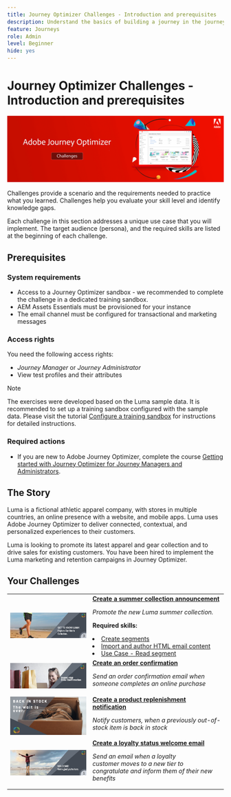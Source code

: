 ```yaml
---
title: Journey Optimizer Challenges - Introduction and prerequisites
description: Understand the basics of building a journey in the journey canvas.
feature: Journeys
role: Admin
level: Beginner
hide: yes
---
```


# Journey Optimizer Challenges - Introduction and prerequisites

![AJO Challenges Banner](./assets/ajo-banner-challenges.png)

Challenges provide a scenario and the requirements needed to practice what you learned. Challenges help you evaluate your skill level and identify knowledge gaps. 

Each challenge in this section addresses a unique use case that you will implement. The target audience (persona), and the required skills are listed at the beginning of each challenge.

## Prerequisites

### System requirements

* Access to a Journey Optimizer sandbox - we recommended to complete the challenge in a dedicated training sandbox. 
* AEM Assets Essentials must be provisioned for your instance
* The email channel must be configured for transactional and marketing messages

### Access rights

You need the following access rights:
* *Journey Manager* or *Journey Administrator*
* View test profiles and their attributes

>[!NOTE]
> The exercises were developed based on the Luma sample data. It is recommended to set up a training sandbox configured with the sample data. Please visit the tutorial [Configure a training sandbox](/help/tutorial-configure-a-training-sandbox/introduction-and-prerequisites.md) for instructions for detailed instructions.

### Required actions

*   If you are new to Adobe Journey Optimizer, complete the course [Getting started with Journey Optimizer for Journey Managers and Administrators](https://experienceleague.adobe.com/?recommended=JourneyOptimizer-U-1-2021.1).


## The Story

Luma is a fictional athletic apparel company, with stores in multiple countries, an online presence with a website, and mobile apps. Luma uses Adobe Journey Optimizer to deliver connected, contextual, and personalized experiences to their customers.

Luma is looking to promote its latest apparel and gear collection and to drive sales for existing customers. You have been hired to implement the Luma marketing and retention campaigns in Journey Optimizer.

## Your Challenges

<table>
<tr>
<td>
 <div>
      <a href="summer-collection-announcement-challenge.md">
        <img alt="Image for Summer Collection Announcement" src="./assets/email-assets/luma-transactional-onboarding-3.png"/>
      </a>
      </div>
  </td>
  <td>
   <a href="summer-collection-announcement-challenge.md">
    <strong>Create a summer collection announcement </strong>
    </a>
      <p>
      <em>Promote the new Luma summer collection. </em>
      <p>
      <b>Required skills:</b>
      <li><a href=https://experienceleague.adobe.com/docs/journey-optimizer-learn/tutorials/profiles-segments-subscriptions/create-segments.html> Create segments</li>
      <li><a href=https://experienceleague.adobe.com/docs/journey-optimizer-learn/tutorials/create-messages/create-emails/import-and-author-html-email-content.html>Import and author HTML email content</li>
      <li><a href=https://experienceleague.adobe.com/docs/journey-optimizer-learn/tutorials/create-journeys/use-case-read-segment.html>Use Case - Read segment</li>
  </td>
  </tr>
  <tr>
  <td>
  <div>
    <a href="order-confirmation-challenge.md">
      <img alt="Luma Email" src="./assets/email-assets/luma-transactional-order-confirmation.png"/>
    </a>
  </td>
  <td>
      <a href="order-confirmation-challenge.md">
    <strong>Create an order confirmation</strong>
    </a>
    <div>
    <p>
    <em>Send an order confirmation email when someone completes an online purchase
    </em>
    <p>
  </td>
  </tr>
  <tr>
    <td>
    <div>
    <a href="product-replenishment-challenge.md">
      <img alt="Luma website" src="./assets/email-assets/luma-ProductReplenishment.png"/>
    </a>
    </div>
    <td>
    <div >
      <a href="product-replenishment-challenge.md">
    <strong>Create a product replenishment notification </strong>
    </a>
    </div>
    <p>
    <em>Notify customers, when a previously out-of-stock item is back in stock</em>
    <p>
  </td>
  </tr>
  <tr>
    <td>
    <div>
    <a href="loyalty-status-welcome-email-challenge.md">
      <img alt="Welcome" src="./assets/email-assets/luma-transactional-onboarding-1.png"/>
    </a>
    </div>
    <td>
    <div >
      <a href="loyalty-status-welcome-email-challenge.md">
    <strong>Create a loyalty status welcome email </strong>
    </a>
    </div>
    <p>
    <em>Send an email when a loyalty customer moves to a new tier to congratulate and inform them of their new benefits</em>
    <p>
  </td>
  </tr>
</table>
